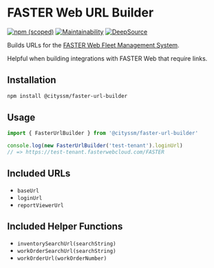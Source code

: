 # FASTER Web URL Builder

[![npm (scoped)](https://img.shields.io/npm/v/@cityssm/faster-url-builder)](https://www.npmjs.com/package/@cityssm/faster-url-builder)
[![Maintainability](https://api.codeclimate.com/v1/badges/e0a774a12da546a21225/maintainability)](https://codeclimate.com/github/cityssm/node-faster-url-builder/maintainability)
[![DeepSource](https://app.deepsource.com/gh/cityssm/node-faster-url-builder.svg/?label=active+issues&show_trend=true&token=GLlKrpnVzE3Qg4436K556yJu)](https://app.deepsource.com/gh/cityssm/node-faster-url-builder/)

Builds URLs for the
[FASTER Web Fleet Management System](https://fasterasset.com/products/fleet-management-software/).

Helpful when building integrations with FASTER Web that require links.

## Installation

```sh
npm install @cityssm/faster-url-builder
```

## Usage

```javascript
import { FasterUrlBuilder } from '@cityssm/faster-url-builder'

console.log(new FasterUrlBuilder('test-tenant').loginUrl)
// => https://test-tenant.fasterwebcloud.com/FASTER
```

## Included URLs

- `baseUrl`
- `loginUrl`
- `reportViewerUrl`

## Included Helper Functions

- `inventorySearchUrl(searchString)`
- `workOrderSearchUrl(searchString)`
- `workOrderUrl(workOrderNumber)`
